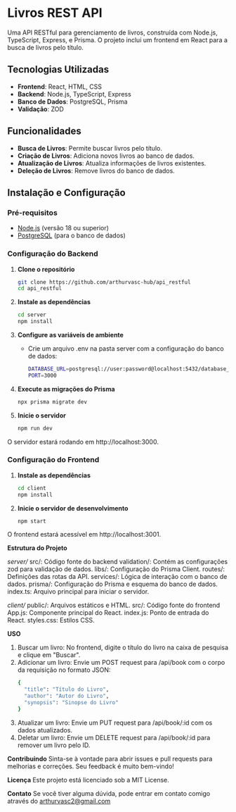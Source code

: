# Livros REST API

Uma API RESTful para gerenciamento de livros, construída com Node.js, TypeScript, Express, e Prisma. O projeto inclui um frontend em React para a busca de livros pelo título.

## Tecnologias Utilizadas

- **Frontend**: React, HTML, CSS
- **Backend**: Node.js, TypeScript, Express
- **Banco de Dados**: PostgreSQL, Prisma
- **Validação**: ZOD

## Funcionalidades

- **Busca de Livros**: Permite buscar livros pelo título.
- **Criação de Livros**: Adiciona novos livros ao banco de dados.
- **Atualização de Livros**: Atualiza informações de livros existentes.
- **Deleção de Livros**: Remove livros do banco de dados.

## Instalação e Configuração

### Pré-requisitos

- [Node.js](https://nodejs.org/) (versão 18 ou superior)
- [PostgreSQL](https://www.postgresql.org/) (para o banco de dados)

### Configuração do Backend

1. **Clone o repositório**

   ```bash
   git clone https://github.com/arthurvasc-hub/api_restful
   cd api_restful
2. **Instale as dependências**
   ```bash
   cd server
   npm install
3. **Configure as variáveis de ambiente**
   - Crie um arquivo .env na pasta server com a configuração do banco de dados:
     ```bash
     DATABASE_URL=postgresql://user:password@localhost:5432/database_name
     PORT=3000
4. **Execute as migrações do Prisma**
   ```bash
   npx prisma migrate dev
5. **Inicie o servidor**
   ```bash
   npm run dev
 O servidor estará rodando em http://localhost:3000.

 ### Configuração do Frontend
 
1. **Instale as dependências**
   ```bash
   cd client
   npm install
2. **Inicie o servidor de desenvolvimento**
   ```bash
   npm start
O frontend estará acessível em http://localhost:3001.

**Estrutura do Projeto**

*server/*
src/: Código fonte do backend
validation/: Contém as configurações zod para validação de dados.
libs/: Configuração do Prisma Client.
routes/: Definições das rotas da API.
services/: Lógica de interação com o banco de dados.
prisma/: Configuração do Prisma e esquema do banco de dados.
index.ts: Arquivo principal para iniciar o servidor.

*client/*
public/: Arquivos estáticos e HTML.
src/: Código fonte do frontend
App.js: Componente principal do React.
index.js: Ponto de entrada do React.
styles.css: Estilos CSS.
   
**USO**

1. Buscar um livro: No frontend, digite o título do livro na caixa de pesquisa e clique em "Buscar".
2. Adicionar um livro: Envie um POST request para /api/book com o corpo da requisição no formato JSON:
   ```bash
   {
     "title": "Título do Livro",
     "author": "Autor do Livro",
     "synopsis": "Sinopse do Livro"
   }
3. Atualizar um livro: Envie um PUT request para /api/book/:id com os dados atualizados.
4. Deletar um livro: Envie um DELETE request para /api/book/:id para remover um livro pelo ID.

**Contribuindo**
Sinta-se à vontade para abrir issues e pull requests para melhorias e correções. Seu feedback é muito bem-vindo!

**Licença**
Este projeto está licenciado sob a MIT License.

**Contato**
Se você tiver alguma dúvida, pode entrar em contato comigo através do arthurvasc2@gmail.com






